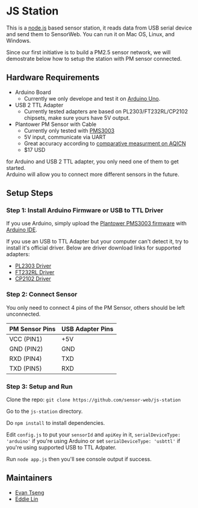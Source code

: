 # JS Station

This is a [node.js][nodejs] based sensor station, it reads data from USB serial device and send them to SensorWeb. You can run it on Mac OS, Linux, and Windows.

Since our first initiative is to build a PM2.5 sensor network, we will demostrate below how to setup the station with PM sensor connected.

## Hardware Requirements

- Arduino Board
  - Currently we only develope and test it on [Arduino Uno][arduino-uno].
- USB 2 TTL Adapter
  - Currently tested adapters are based on PL2303/FT232RL/CP2102 chipsets, make sure yours have 5V output.
- Plantower PM Sensor with Cable
  - Currently only tested with [PMS3003][PMS3003]
  - 5V input, communicate via UART
  - Great accuracy according to [comparative measurment on AQICN][aqicn-measurment]
  - $17 USD

for Arduino and USB 2 TTL adapter, you only need one of them to get started.  
Arduino will allow you to connect more different sensors in the future.


## Setup Steps

### Step 1: Install Arduino Firmware or USB to TTL Driver

If you use Arduino, simply upload the [Plantower PMS3003 firmware][plantower-pms3003-firmware] with [Arduino IDE][arduino-ide].

If you use an USB to TTL Adapter but your computer can't detect it, try to install it's official driver.
Below are driver download links for supported adapters:
* [PL2303 Driver][PL2303]
* [FT232RL Driver][FT232RL]
* [CP2102 Driver][CP2102]

### Step 2: Connect Sensor

You only need to connect 4 pins of the PM Sensor, others should be left unconnected.

PM Sensor Pins| USB Adapter Pins
---------- | ----------
VCC (PIN1) | +5V
GND (PIN2) | GND
RXD (PIN4) | TXD
TXD (PIN5) | RXD

### Step 3: Setup and Run

Clone the repo: `git clone https://github.com/sensor-web/js-station`

Go to the `js-station` directory.

Do `npm install` to install dependencies.

Edit `config.js` to put your `sensorId` and `apiKey` in it, `serialDeviceType: 'arduino'` if you're using Arduino or set `serialDeviceType: 'usbttl'` if you're using supported USB to TTL Adpater.

Run `node app.js` then you'll see console output if success.

## Maintainers
* [Evan Tseng](https://github.com/evanxd)
* [Eddie Lin](https://github.com/yshlin)

[nodejs]: http://nodejs.org
[PMS3003]: https://goo.gl/CIVGjF
[PL2303]: http://goo.gl/KuqY4h
[CP2102]: http://goo.gl/jSnHO0
[FT232RL]: http://goo.gl/IYHhQI
[arduino-ide]: https://www.arduino.cc/en/Main/Software
[aqicn-measurment]: http://aqicn.org/sensor/
[arduino-uno]: https://www.arduino.cc/en/main/arduinoBoardUno
[plantower-pms3003-firmware]: https://github.com/sensor-web/arduino-station/blob/master/sensor/plantower-pms3003/plantower-pms3003.ino
